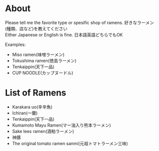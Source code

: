 # About
Please tell me the favorite type or spesific shop of ramens. 好きなラーメン(種類、店など)を教えてください</br>
Either Japanese or English is fine. 日本語英語どちらでもOK

Examples:
* Miso ramen(味噌ラーメン)
* Tokushima ramen(徳島ラーメン)
* Tenkaippin(天下一品)
* CUP NOODLE(カップヌードル)

# List of Ramens
* Karakara uo(辛辛魚)
* Ichiran(一蘭)
* Tenkaippin(天下一品)
* Kumamoto Mayu Ramen(マー油入り熊本ラーメン)
* Sake lees ramen(酒粕ラーメン)
* 神豚
* The original tomato ramen sanmi(元祖トマトラーメン三味)